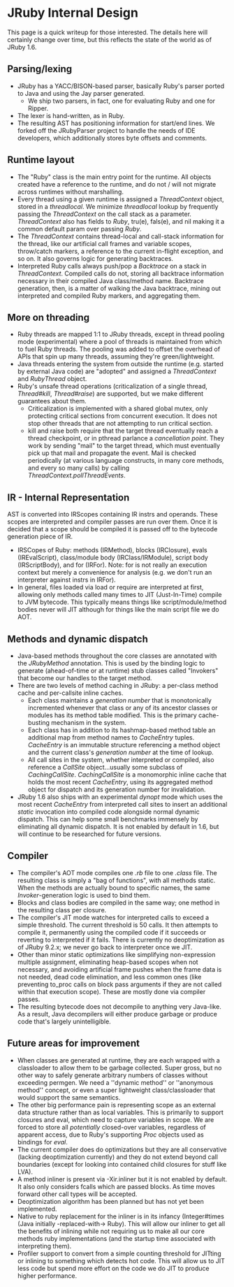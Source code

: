 JRuby Internal Design
=====================

This page is a quick writeup for those interested. The details here will certainly change over time, but this reflects the state of the world as of JRuby 1.6.

Parsing/lexing
--------------

* JRuby has a YACC/BISON-based parser, basically Ruby's parser ported to Java and using the Jay parser generated.
  * We ship two parsers, in fact, one for evaluating Ruby and one for Ripper.
* The lexer is hand-written, as in Ruby.
* The resulting AST has positioning information for start/end lines. We forked off the JRubyParser project to handle the needs of IDE developers, which additionally stores byte offsets and comments.

Runtime layout
--------------

* The "Ruby" class is the main entry point for the runtime. All objects created have a reference to the runtime, and do not / will not migrate across runtimes without marshalling.
* Every thread using a given runtime is assigned a *ThreadContext* object, stored in a *threadlocal*. We minimize *threadlocal* lookup by frequently passing the *ThreadContext* on the call stack as a parameter.  *ThreadContext* also has fields to *Ruby*, tru(e), fals(e), and nil making it a common default param over passing *Ruby*.
* The *ThreadContext* contains thread-local and call-stack information for the thread, like our artificial call frames and variable scopes, throw/catch markers, a reference to the current in-flight exception, and so on. It also governs logic for generating backtraces.
* Interpreted Ruby calls always push/pop a *Backtrace* on a stack in *ThreadContext*. Compiled calls do not, storing all backtrace information necessary in their compiled Java class/method name. Backtrace generation, then, is a matter of walking the Java backtrace, mining out interpreted and compiled Ruby markers, and aggregating them.

More on threading
-----------------

* Ruby threads are mapped 1:1 to JRuby threads, except in thread pooling mode (experimental) where a pool of threads is maintained from which to fuel Ruby threads. The pooling was added to offset the overhead of APIs that spin up many threads, assuming they're green/lightweight.
* Java threads entering the system from outside the runtime (e.g. started by external Java code) are "adopted" and assigned a *ThreadContext* and *RubyThread* object.
* Ruby's unsafe thread operations (criticalization of a single thread, *Thread#kill*, *Thread#raise*) are supported, but we make different guarantees about them.
  * Criticalization is implemented with a shared global mutex, only protecting critical sections from concurrent execution. It does not stop other threads that are not attempting to run critical section.
  * kill and raise both require that the target thread eventually reach a thread checkpoint, or in pthread parlance a *cancellation point*. They work by sending "mail" to the target thread, which must eventually pick up that mail and propagate the event. Mail is checked periodically (at various language constructs, in many core methods, and every so many calls) by calling *ThreadContext.pollThreadEvents*.

IR - Internal Representation
----------------------------

AST is converted into IRScopes containing IR instrs and operands.  These scopes are interpreted and compiler passes are run over them.  Once it is decided that a scope should be compiled it is passed off to the bytecode generation piece of IR.

* IRSCopes of Ruby: methods (IRMethod), blocks (IRClosure), evals (IREvalScript), class/module body (IRClass/IRModule), script body (IRScriptBody), and for (IRFor).  Note: for is not really an execution context but merely a convenience for analysis (e.g. we don't run an interpreter against instrs in IRFor).
* In general, files loaded via load or require are interpreted at first, allowing only methods called many times to JIT (Just-In-Time) compile to JVM bytecode.  This typically means things like script/module/method bodies never will JIT although for things like the main script file we do AOT.

Methods and dynamic dispatch
----------------------------

* Java-based methods throughout the core classes are annotated with the *JRubyMethod* annotation. This is used by the binding logic to generate (ahead-of-time or at runtime) stub classes called "Invokers" that become our handles to the target method.
* There are two levels of method caching in JRuby: a per-class method cache and per-callsite inline caches.
  * Each class maintains a *generation number* that is monotonically incremented whenever that class or any of its ancestor classes or modules has its method table modified. This is the primary cache-busting mechanism in the system.
  * Each class has in addition to its hashmap-based method table an additional map from method names to *CacheEntry* tuples. *CacheEntry* is an immutable structure referencing a method object and the current class's *generation number* at the time of lookup.
  * All call sites in the system, whether interpreted or compiled, also reference a *CallSite* object...usually some subclass of *CachingCallSite*. *CachingCallSite* is a monomorphic inline cache that holds the most recent *CacheEntry*, using its aggregated method object for dispatch and its generation number for invalidation.
* JRuby 1.6 also ships with an experimental *dynopt* mode which uses the most recent *CacheEntry* from interpreted call sites to insert an additional *static* invocation into compiled code alongside normal dynamic dispatch. This can help some small benchmarks immensely by eliminating all dynamic dispatch. It is not enabled by default in 1.6, but will continue to be researched for future versions.

Compiler
--------

* The compiler's AOT mode compiles one *.rb* file to one *.class* file. The resulting class is simply a "bag of functions", with all methods static. When the methods are actually bound to specific names, the same *Invoker*-generation logic is used to bind them.
* Blocks and class bodies are compiled in the same way; one method in the resulting class per closure.
* The compiler's JIT mode watches for interpreted calls to exceed a simple threshold. The current threshold is 50 calls. It then attempts to compile it, permanently using the compiled code if it succeeds or reverting to interpreted if it fails. There is currently no deoptimization as of JRuby 9.2.x; we never go back to interpreter once we JIT.
* Other than minor static optimizations like simplifying non-expression multiple assignment, eliminating heap-based scopes when not necessary, and avoiding artificial frame pushes when the frame data is not needed, dead code elimination, and less common ones (like preventing to_proc calls on block pass arguments if they are not called within that execution scope).  These are mostly done via compiler passes.
* The resulting bytecode does not decompile to anything very Java-like. As a result, Java decompilers will either produce garbage or produce code that's largely unintelligible.

Future areas for improvement
----------------------------

* When classes are generated at runtime, they are each wrapped with a classloader to allow them to be garbage collected. Super gross, but no other way to safely generate arbitrary numbers of classes without exceeding permgen. We need a ''dynamic method'' or ''anonymous method'' concept, or even a super lightweight class/classloader that would support the same semantics.
* The other big performance pain is representing scope as an external data structure rather than as local variables. This is primarily to support closures and eval, which need to capture variables in scope. We are forced to store all *potentially* closed-over variables, regardless of apparent access, due to Ruby's supporting *Proc* objects used as bindings for *eval*.
* The current compiler does do optimizations but they are all conservative (lacking deoptimization currently) and they do not extend beyond call boundaries (except for looking into contained child closures for stuff like LVA).  
* A method inliner is present via -Xir.inliner but it is not enabled by default.  It also only considers fcalls which are passed blocks.  As time moves forward other call types will be accepted.  
* Deoptimization algorithm has been planned but has not yet been implemented.  
* Native to ruby replacement for the inliner is in its infancy (Integer#times (Java initially -replaced-with-> Ruby). This will allow our inliner to get all the benefits of inlining while not requiring us to make all our core methods ruby implementations (and the startup time associated with interpreting them).
* Profiler support to convert from a simple counting threshold for JITting or inlining to something which detects hot code.  This will allow us to JIT less code but spend more effort on the code we do JIT to produce higher performance.
